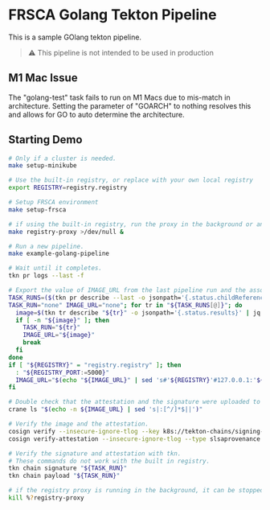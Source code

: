 # FRSCA Golang Tekton Pipeline

This is a sample GOlang tekton pipeline.

> :warning: This pipeline is not intended to be used in production

## M1 Mac Issue

The "golang-test" task fails to run on M1 Macs due to mis-match in architecture.
Setting the parameter of "GOARCH" to nothing resolves this and allows for GO to
auto determine the architecture.

## Starting Demo

```bash
# Only if a cluster is needed.
make setup-minikube

# Use the built-in registry, or replace with your own local registry
export REGISTRY=registry.registry

# Setup FRSCA environment
make setup-frsca

# if using the built-in registry, run the proxy in the background or another window
make registry-proxy >/dev/null &

# Run a new pipeline.
make example-golang-pipeline

# Wait until it completes.
tkn pr logs --last -f

# Export the value of IMAGE_URL from the last pipeline run and the associated taskrun name:
TASK_RUNS=($(tkn pr describe --last -o jsonpath='{.status.childReferences}' | jq -r '.[] | select(.kind | match("TaskRun")) | .name'))
TASK_RUN="none" IMAGE_URL="none"; for tr in "${TASK_RUNS[@]}"; do
  image=$(tkn tr describe "${tr}" -o jsonpath='{.status.results}' | jq -r '.[] | select(.name == "IMAGE_URL") | .value')
  if [ -n "${image}" ]; then
    TASK_RUN="${tr}"
    IMAGE_URL="${image}"
    break
  fi
done
if [ "${REGISTRY}" = "registry.registry" ]; then
  : "${REGISTRY_PORT:=5000}"
  IMAGE_URL="$(echo "${IMAGE_URL}" | sed 's#'${REGISTRY}'#127.0.0.1:'${REGISTRY_PORT}'#')"
fi

# Double check that the attestation and the signature were uploaded to the OCI.
crane ls "$(echo -n ${IMAGE_URL} | sed 's|:[^/]*$||')"

# Verify the image and the attestation.
cosign verify --insecure-ignore-tlog --key k8s://tekton-chains/signing-secrets "${IMAGE_URL}"
cosign verify-attestation --insecure-ignore-tlog --type slsaprovenance --key k8s://tekton-chains/signing-secrets "${IMAGE_URL}"

# Verify the signature and attestation with tkn.
# These commands do not work with the built in registry.
tkn chain signature "${TASK_RUN}"
tkn chain payload "${TASK_RUN}"

# if the registry proxy is running in the background, it can be stopped
kill %?registry-proxy
```
